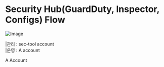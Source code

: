 # Security Hub(GuardDuty, Inspector, Configs) Flow
![Image](https://github.com/user-attachments/assets/277cf191-5dd2-4e4d-a30f-4fc55082c69c)


|관리 : sec-tool account <br>
|운영 : A account


A Account
